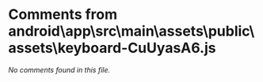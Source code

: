 # Comments from android\app\src\main\assets\public\assets\keyboard-CuUyasA6.js

*No comments found in this file.*
